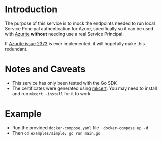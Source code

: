 # Introduction

The purpose of this service is to mock the endpoints needed to run local Service Principal authentication for Azure, specifically so it can be used with [Azurite](https://learn.microsoft.com/en-us/azure/storage/common/storage-use-azurite) **without** needing use a real Service Principal.

If [Azurite issue 2373](https://github.com/Azure/Azurite/issues/2373) is ever implemented, it will hopefully make this redundant.

# Notes and Caveats

* This service has only been tested with the Go SDK
* The certificates were generated using [mkcert](https://github.com/FiloSottile/mkcert). You may need to install and run `mkcert -install` for it to work.

# Example

* Run the provided `docker-compose.yaml` file - `docker-compose up -d`
* Then `cd examples/simple; go run main.go`
